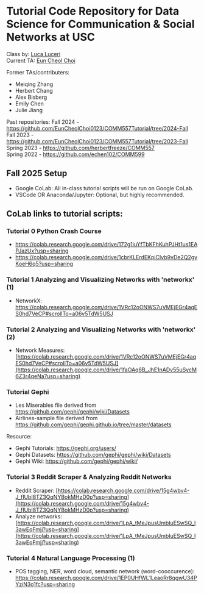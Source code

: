 # Tutorial Code Repository for Data Science for Communication & Social Networks at USC
Class by: [Luca Luceri](https://www.luceriluc.it/)  
Current TA: [Eun Cheol Choi](https://euncheol.notion.site/Eun-Cheol-Choi-dff98d091da54d299744def42b63b42c?pvs=4)

Former TAs/contributers:
 - Meiqing Zhang
 - Herbert Chang
 - Alex Bisberg
 - Emily Chen
 - Julie Jiang

Past repositories: 
Fall 2024 - https://github.com/EunCheolChoi0123/COMM557Tutorial/tree/2024-Fall  
Fall 2023 - https://github.com/EunCheolChoi0123/COMM557Tutorial/tree/2023-Fall  
Spring 2023 - https://github.com/herbertfreeze/COMM557  
Spring 2022 - https://github.com/echen102/COMM599 

## Fall 2025 Setup 
- Google CoLab: All in-class tutorial scripts will be run on Google CoLab.
- VSCode OR Anaconda/Jupyter: Optional, but highly recommended.
  
## CoLab links to tutorial scripts:    
    
### Tutorial 0 Python Crash Course
- https://colab.research.google.com/drive/172g1iuYfTbKFhKuhPJHt1us1EAPJazUx?usp=sharing
- https://colab.research.google.com/drive/1cbrKLErdEKpiCIvb9vDe2Q2gyKoeH6q5?usp=sharing

### Tutorial 1 Analyzing and Visualizing Networks with 'networkx' (1)
- NetworkX: https://colab.research.google.com/drive/1VRc12oONWS7uVMEjEGr4aqES0hd7VeCP#scrollTo=a06v5TdW5USJ

### Tutorial 2 Analyzing and Visualizing Networks with 'networkx' (2)
- Network Measures: [https://colab.research.google.com/drive/1VRc12oONWS7uVMEjEGr4aqES0hd7VeCP#scrollTo=a06v5TdW5USJ](https://colab.research.google.com/drive/1faOAq6B_JhE1nADv55uSycM6Z3r4qeNa?usp=sharing)

### Tutorial Gephi
- Les Miserables file derived from https://github.com/gephi/gephi/wiki/Datasets
- Airlines-sample file derived from https://github.com/gephi/gephi.github.io/tree/master/datasets  

Resource:
- Gephi Tutorials: https://gephi.org/users/
- Gephi Datasets: https://github.com/gephi/gephi/wiki/Datasets
- Gephi Wiki: https://github.com/gephi/gephi/wiki/

### Tutorial 3 Reddit Scraper & Analyzing Reddit Networks
- Reddit Scraper: [https://colab.research.google.com/drive/15g4wbv4-J_fIUbI8TZ3QqNYBokMHzD0p?usp=sharing](https://colab.research.google.com/drive/15g4wbv4-J_fIUbI8TZ3QqNYBokMHzD0p?usp=sharing)
- Analyze networks: [https://colab.research.google.com/drive/1LpA_tMeJpusUmbIuESwSQ_l3awEqFmjj?usp=sharing](https://colab.research.google.com/drive/1LpA_tMeJpusUmbIuESwSQ_l3awEqFmjj?usp=sharing)

### Tutorial 4 Natural Language Processing (1)
- POS tagging, NER, word cloud, semantic network (word-cooccurence): https://colab.research.google.com/drive/1EP0UHfWL1LeaoRr8qgwU34PYziN3o1fc?usp=sharing
